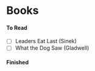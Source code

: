 # Books

#### To Read
- [ ] Leaders Eat Last (Sinek) 
- [ ] What the Dog Saw (Gladwell)

#### Finished